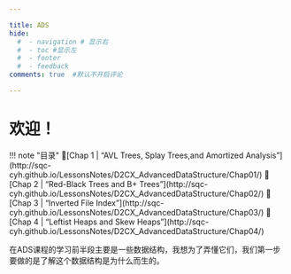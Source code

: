 ```yaml
---

title: ADS
hide:
  #  - navigation # 显示右
  #  - toc #显示左
  #  - footer
  #  - feedback  
comments: true  #默认不开启评论

---
```


<h1 id="欢迎">欢迎！</h1>
!!! note "目录"
    📜[Chap 1 | “AVL Trees, Splay Trees,and Amortized Analysis”](http://sqc-cyh.github.io/LessonsNotes/D2CX_AdvancedDataStructure/Chap01/)
    📜[Chap 2 | “Red-Black Trees and B+ Trees”](http://sqc-cyh.github.io/LessonsNotes/D2CX_AdvancedDataStructure/Chap02/)
    📜[Chap 3 | “Inverted File Index”](http://sqc-cyh.github.io/LessonsNotes/D2CX_AdvancedDataStructure/Chap03/)
    📜[Chap 4 | “Leftist Heaps and Skew Heaps”](http://sqc-cyh.github.io/LessonsNotes/D2CX_AdvancedDataStructure/Chap04/)

在ADS课程的学习前半段主要是一些数据结构，我想为了弄懂它们，我们第一步要做的是了解这个数据结构是为什么而生的。